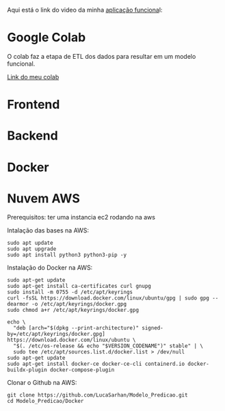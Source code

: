 Aqui está o link do video da minha [aplicação funciona](https://drive.google.com/file/d/1ZPoNSJUghJRKqL874aQGkZijAN0KskEF/view?usp=sharing)l:

# Google Colab

O colab faz a etapa de ETL dos dados para resultar em um modelo funcional.

[Link do meu colab](https://colab.research.google.com/drive/14lBdUNejKqsT8Vb8utNjR1Nbpsqdx9gG#scrollTo=xSIX0g0qHE26)

# Frontend

# Backend

# Docker

# Nuvem AWS

Prerequisitos: ter uma instancia ec2 rodando na aws

Intalação das bases na AWS:
```
sudo apt update
sudo apt upgrade
sudo apt install python3 python3-pip -y
```

Instalação do Docker na AWS:
```
sudo apt-get update
sudo apt-get install ca-certificates curl gnupg
sudo install -m 0755 -d /etc/apt/keyrings
curl -fsSL https://download.docker.com/linux/ubuntu/gpg | sudo gpg --dearmor -o /etc/apt/keyrings/docker.gpg
sudo chmod a+r /etc/apt/keyrings/docker.gpg

echo \
  "deb [arch="$(dpkg --print-architecture)" signed-by=/etc/apt/keyrings/docker.gpg] https://download.docker.com/linux/ubuntu \
  "$(. /etc/os-release && echo "$VERSION_CODENAME")" stable" | \
  sudo tee /etc/apt/sources.list.d/docker.list > /dev/null
sudo apt-get update
sudo apt-get install docker-ce docker-ce-cli containerd.io docker-buildx-plugin docker-compose-plugin
```

Clonar o Github na AWS:
```
git clone https://github.com/LucaSarhan/Modelo_Predicao.git
cd Modelo_Predicao/Docker
```
